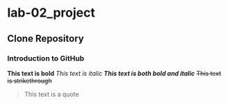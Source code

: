 # lab-02_project
## Clone Repository
### Introduction to GitHub
**This text is bold**
*This text is italic*
***This text is both bold and italic***
~~This text is strikethrough~~
>This text is a quote
